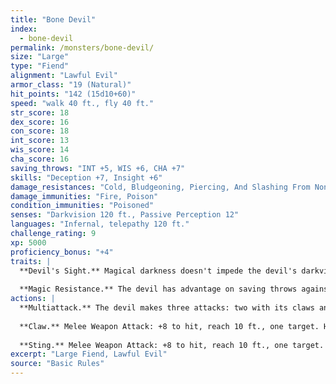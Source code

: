 ```yaml
---
title: "Bone Devil"
index:
  - bone-devil
permalink: /monsters/bone-devil/
size: "Large"
type: "Fiend"
alignment: "Lawful Evil"
armor_class: "19 (Natural)"
hit_points: "142 (15d10+60)"
speed: "walk 40 ft., fly 40 ft."
str_score: 18
dex_score: 16
con_score: 18
int_score: 13
wis_score: 14
cha_score: 16
saving_throws: "INT +5, WIS +6, CHA +7"
skills: "Deception +7, Insight +6"
damage_resistances: "Cold, Bludgeoning, Piercing, And Slashing From Nonmagical Weapons That Aren'T Silvered"
damage_immunities: "Fire, Poison"
condition_immunities: "Poisoned"
senses: "Darkvision 120 ft., Passive Perception 12"
languages: "Infernal, telepathy 120 ft."
challenge_rating: 9
xp: 5000
proficiency_bonus: "+4"
traits: |
  **Devil's Sight.** Magical darkness doesn't impede the devil's darkvision.
  
  **Magic Resistance.** The devil has advantage on saving throws against spells and other magical effects.
actions: |
  **Multiattack.** The devil makes three attacks: two with its claws and one with its sting.
  
  **Claw.** Melee Weapon Attack: +8 to hit, reach 10 ft., one target. Hit: 8 (1d8 + 4) slashing damage.
  
  **Sting.** Melee Weapon Attack: +8 to hit, reach 10 ft., one target. Hit: 13 (2d8 + 4) piercing damage plus 17 (5d6) poison damage, and the target must succeed on a DC 14 Constitution saving throw or become poisoned for 1 minute. The target can repeat the saving throw at the end of each of its turns, ending the effect on itself on a success.
excerpt: "Large Fiend, Lawful Evil"
source: "Basic Rules"
---
```


